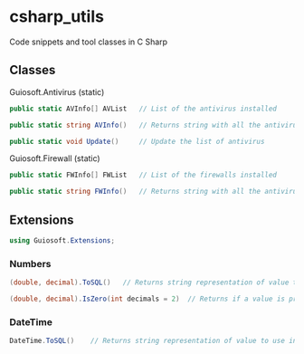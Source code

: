 # csharp_utils

Code snippets and tool classes in C Sharp

## Classes

Guiosoft.Antivirus (static)

```c#
public static AVInfo[] AVList	// List of the antivirus installed
```
```c#
public static string AVInfo()	// Returns string with all the antivirus installed on the system
```
```c#
public static void Update()		// Update the list of antivirus
```

Guiosoft.Firewall (static)
```c#
public static FWInfo[] FWList	// List of the firewalls installed
```
```c#
public static string FWInfo()	// Returns string with all the antivirus installed on the system
```

## Extensions

```c#
using Guiosoft.Extensions;
```

### Numbers
```c#
(double, decimal).ToSQL()	// Returns string representation of value to use in SQL expression
```
```c#
(double, decimal).IsZero(int decimals = 2)	// Returns if a value is pratical zero 
```

### DateTime
```c#
DateTime.ToSQL()	// Returns string representation of value to use in SQL expression
```